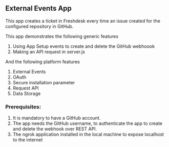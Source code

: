 ## External Events App

  This app creates a ticket in Freshdesk every time an issue created for the configured repository in GitHub.

  This app demonstrates the following generic features
  1. Using App Setup events to create and delete the GitHub webhoook
  2. Making an API request in server.js

  And the following platform features
  1. External Events
  2. OAuth
  3. Secure installation parameter
  4. Request API
  5. Data Storage


### Prerequisites:

1. It is mandatory to have a GitHub account.
2. The app needs the GitHub username, to authenticate the app to create and delete the webhook over REST API.
3. The ngrok application installed in the local machine to expose localhost to the internet
